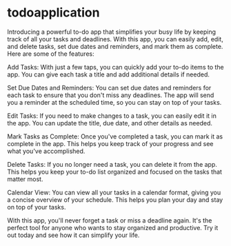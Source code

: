 # todoapplication
Introducing a powerful to-do app that simplifies your busy life by keeping track of all your tasks and deadlines. With this app, you can easily add, edit, and delete tasks, set due dates and reminders, and mark them as complete. Here are some of the features:

Add Tasks: With just a few taps, you can quickly add your to-do items to the app. You can give each task a title and add additional details if needed.


Set Due Dates and Reminders: You can set due dates and reminders for each task to ensure that you don't miss any deadlines. The app will send you a reminder at the scheduled time, so you can stay on top of your tasks.

Edit Tasks: If you need to make changes to a task, you can easily edit it in the app. You can update the title, due date, and other details as needed.

Mark Tasks as Complete: Once you've completed a task, you can mark it as complete in the app. This helps you keep track of your progress and see what you've accomplished.

Delete Tasks: If you no longer need a task, you can delete it from the app. This helps you keep your to-do list organized and focused on the tasks that matter most.

Calendar View: You can view all your tasks in a calendar format, giving you a concise overview of your schedule. This helps you plan your day and stay on top of your tasks.

With this app, you'll never forget a task or miss a deadline again. It's the perfect tool for anyone who wants to stay organized and productive. Try it out today and see how it can simplify your life.
